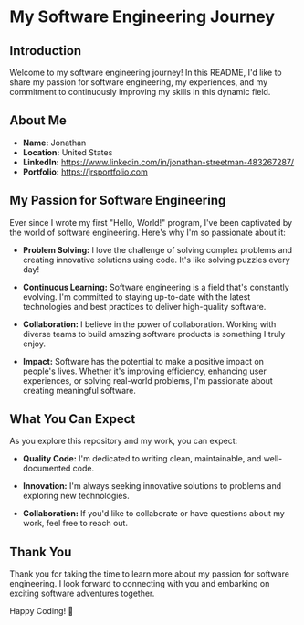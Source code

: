 # My Software Engineering Journey

## Introduction

Welcome to my software engineering journey! In this README, I'd like to share my passion for software engineering, my experiences, and my commitment to continuously improving my skills in this dynamic field.

## About Me

- **Name:** Jonathan
- **Location:** United States
- **LinkedIn:** https://www.linkedin.com/in/jonathan-streetman-483267287/
- **Portfolio:** https://jrsportfolio.com

## My Passion for Software Engineering

Ever since I wrote my first "Hello, World!" program, I've been captivated by the world of software engineering. Here's why I'm so passionate about it:

- **Problem Solving:** I love the challenge of solving complex problems and creating innovative solutions using code. It's like solving puzzles every day!

- **Continuous Learning:** Software engineering is a field that's constantly evolving. I'm committed to staying up-to-date with the latest technologies and best practices to deliver high-quality software.

- **Collaboration:** I believe in the power of collaboration. Working with diverse teams to build amazing software products is something I truly enjoy.

- **Impact:** Software has the potential to make a positive impact on people's lives. Whether it's improving efficiency, enhancing user experiences, or solving real-world problems, I'm passionate about creating meaningful software.


## What You Can Expect

As you explore this repository and my work, you can expect:

- **Quality Code:** I'm dedicated to writing clean, maintainable, and well-documented code.

- **Innovation:** I'm always seeking innovative solutions to problems and exploring new technologies.

- **Collaboration:** If you'd like to collaborate or have questions about my work, feel free to reach out.


## Thank You

Thank you for taking the time to learn more about my passion for software engineering. I look forward to connecting with you and embarking on exciting software adventures together.

Happy Coding! 🚀
